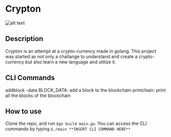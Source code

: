 # Crypton

![alt text](https://i.imgur.com/wwaJyYz.png)

## Description
Crypton is an attempt at a crypto-currency made in golang. This project was started as not only a challange to understand and create a crypto-currency but also learn a new language and utilize it.

## CLI Commands
addblock -data BLOCK_DATA: add a block to the blockchain
printchain:                print all the blocks of the blockchain


## How to use

Clone the repo, and run `$go build main.go`. You can access the CLI commands by typing `$./main **INSERT CLI COMMAND HERE**`
